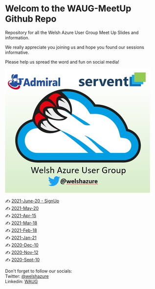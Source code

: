# Welcom to the WAUG-MeetUp Github Repo

Repository for all the Welsh Azure User Group Meet Up Slides and information.

We really appreciate you joining us and hope you found our sessions informative.

Please help us spread the word and fun on social media!

![Logo](logo.PNG)

✍️ [2021-June-20 - SignUp](https://www.meetup.com/MSFT-Stack/events/276168844/)</br>
✍️ [2021-May-20](2021-May-20/README.md)</br>
✍️ [2021-Apr-15](2021-Apr-15/README.md)</br>
✍️ [2021-Mar-18](2021-Mar-18/README.md)</br>
✍️ [2021-Feb-18](2021-Feb-18/README.md)</br>
✍️ [2021-Jan-21](2021-Jan-21/README.md)</br>
✍️ [2020-Dec-10](2020-Dec-10/README.md)</br>
✍️ [2020-Nov-12](2020-Nov-12/README.md)</br>
✍️ [2020-Sept-10](2020-Sept-10/README.md) </br>



Don't forget to follow our socials: </br>
Twitter: [@welshazure](http://www.twitter.com/welshazure) </br>
Linkedin: [WAUG](https://www.linkedin.com/groups/13866357/)